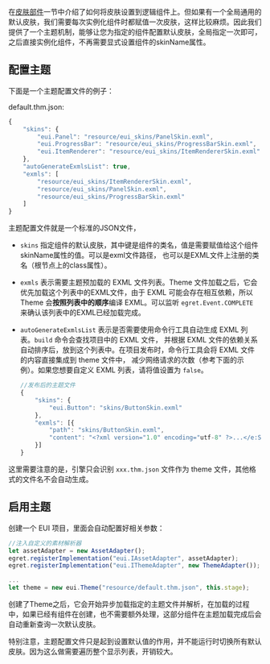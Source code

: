 在[皮肤部件](../../../../extension/EUI/skin/part/README.md)一节中介绍了如何将皮肤设置到逻辑组件上。但如果有一个全局通用的默认皮肤，我们需要每次实例化组件时都赋值一次皮肤，这样比较麻烦。因此我们提供了一个主题机制，能够让您为指定的组件配置默认皮肤，全局指定一次即可，之后直接实例化组件，不再需要显式设置组件的skinName属性。

## 配置主题

下面是一个主题配置文件的例子：

default.thm.json:

```javascript
{
	"skins": {
		"eui.Panel": "resource/eui_skins/PanelSkin.exml",
		"eui.ProgressBar": "resource/eui_skins/ProgressBarSkin.exml",
		"eui.ItemRenderer": "resource/eui_skins/ItemRendererSkin.exml"
	},
	"autoGenerateExmlsList": true,
	"exmls": [
		"resource/eui_skins/ItemRendererSkin.exml",
		"resource/eui_skins/PanelSkin.exml",
		"resource/eui_skins/ProgressBarSkin.exml"
	]
}
```

主题配置文件就是一个标准的JSON文件，
* `skins` 指定组件的默认皮肤，其中键是组件的类名，值是需要赋值给这个组件skinName属性的值。可以是exml文件路径，
   也可以是EXML文件上注册的类名（根节点上的class属性）。
* `exmls` 表示需要主题预加载的 EXML 文件列表。Theme 文件加载之后，它会优先加载这个列表中的EXML文件，由于 EXML 可能会存在相互依赖，所以 Theme
   会**按照列表中的顺序**编译 EXML。可以监听 `egret.Event.COMPLETE` 来确认该列表中的EXML已经加载完成。
* `autoGenerateExmlsList` 表示是否需要使用命令行工具自动生成 EXML 列表。`build` 命令会查找项目中的 EXML 文件，
   并根据 EXML 文件的依赖关系自动排序后，放到这个列表中。在项目发布时，命令行工具会将 EXML 文件的内容直接集成到 theme 文件中，
   减少网络请求的次数（参考下面的示例）。如果您想要自定义 EXML 列表，请将值设置为 `false`。

    ```javascript
    //发布后的主题文件
    {
        "skins": {
            "eui.Button": "skins/ButtonSkin.exml"
        },
        "exmls": [{
            "path": "skins/ButtonSkin.exml",
            "content": "<?xml version="1.0" encoding="utf-8" ?>...</e:Skin>"
        }]
    }
    ```

这里需要注意的是，引擎只会识别 `xxx.thm.json` 文件作为 theme 文件，其他格式的文件名不会自动生成。

## 启用主题

创建一个 EUI 项目，里面会自动配置好相关参数：

```javascript
//注入自定义的素材解析器
let assetAdapter = new AssetAdapter();
egret.registerImplementation("eui.IAssetAdapter", assetAdapter);
egret.registerImplementation("eui.IThemeAdapter", new ThemeAdapter());

...
let theme = new eui.Theme("resource/default.thm.json", this.stage);

```

创建了Theme之后，它会开始异步加载指定的主题文件并解析，在加载的过程中，如果已经有组件在创建，也不需要额外处理，这部分组件在主题加载完成后会自动重新查询一次默认皮肤。

特别注意，主题配置文件只是起到设置默认值的作用，并不能运行时切换所有默认皮肤。因为这么做需要遍历整个显示列表，开销较大。